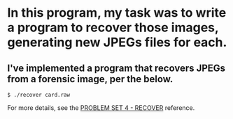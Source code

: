# In this program, my task was to write a program to recover those images, generating new JPEGs files for each.

## I've implemented a program that recovers JPEGs from a forensic image, per the below.

```
$ ./recover card.raw
```

For more details, see the [PROBLEM SET 4 - RECOVER](https://cs50.harvard.edu/x/2022/psets/4/recover/) reference.